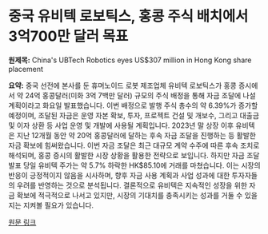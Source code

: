 # 중국 유비텍 로보틱스, 홍콩 주식 배치에서 3억700만 달러 목표

**원제목:** China's UBTech Robotics eyes US$307 million in Hong Kong share placement

**요약:** 중국 선전에 본사를 둔 휴머노이드 로봇 제조업체 유비텍 로보틱스가 홍콩 증시에서 약 24억 홍콩달러(미화 3억 7백만 달러) 규모의 주식 배정을 통해 자금 조달에 나설 계획이라고 화요일 발표했습니다.  이번 배정으로 발행 주식 총수의 약 6.39%가 증가할 예정이며, 조달된 자금은 운영 자본 확보, 투자, 프로젝트 건설 및 개보수, 그리고 대출금 및 이자 상환 등 사업 운영 및 개발에 사용될 계획입니다.  2023년 말 상장 이후 유비텍은 지난 12개월 동안 약 20억 홍콩달러에 달하는 후속 자금 조달을 진행하는 등 활발한 자금 확보에 힘써왔습니다.  이번 자금 조달은 최근 대규모 계약 수주에 따른 후속 조치로 해석되며, 홍콩 증시의 활발한 시장 상황을 활용한 전략으로 보입니다.  하지만 자금 조달 발표 당일 유비텍 주가는 약 5.7% 하락한 HK$85.10에 거래를 마쳤습니다.  이는 시장의 반응이 긍정적이지 않음을 시사하며, 향후 자금 사용 계획과 사업 성과에 대한 투자자들의 우려를 반영하는 것으로 분석됩니다.  결론적으로 유비텍은 지속적인 성장을 위한 자금 확보에 적극적으로 나서고 있지만, 시장의 기대치를 충족시키는 성과를 거둘 수 있을지는 지켜볼 필요가 있습니다.

[원문 링크](https://www.scmp.com/business/markets/article/3319084/chinas-ubtech-robotics-eyes-us307-million-hong-kong-share-placement)
